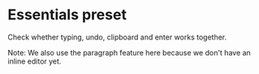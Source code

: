 # Essentials preset

Check whether typing, undo, clipboard and enter works together.

Note: We also use the paragraph feature here because we don't have an inline editor yet.
